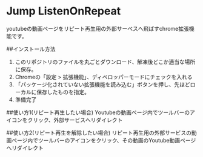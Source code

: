 # Jump ListenOnRepeat
youtubeの動画ページをリピート再生用の外部サーベスへ飛ばすchrome拡張機能です。

##インストール方法
1. このリポジトリのファイルを丸ごとダウンロード、解凍後どこか適当な場所に保存。
2. Chromeの「設定 > 拡張機能」、ディベロッパーモードにチェックを入れる
3. 「パッケージ化されていない拡張機能を読み込む」ボタンを押し、先ほどローカルに保存したものを指定。
4. 準備完了

##使い方1(リピート再生したい場合)
Youtubeの動画ページ内でツールバーのアイコンをクリック、外部サービスへリダイレクト

##使い方2(リピート再生を解除したい場合)
リピート再生用の外部サービスの動画ページ内でツールバーのアイコンをクリック、その動画のYoutube動画ページへリダイレクト
